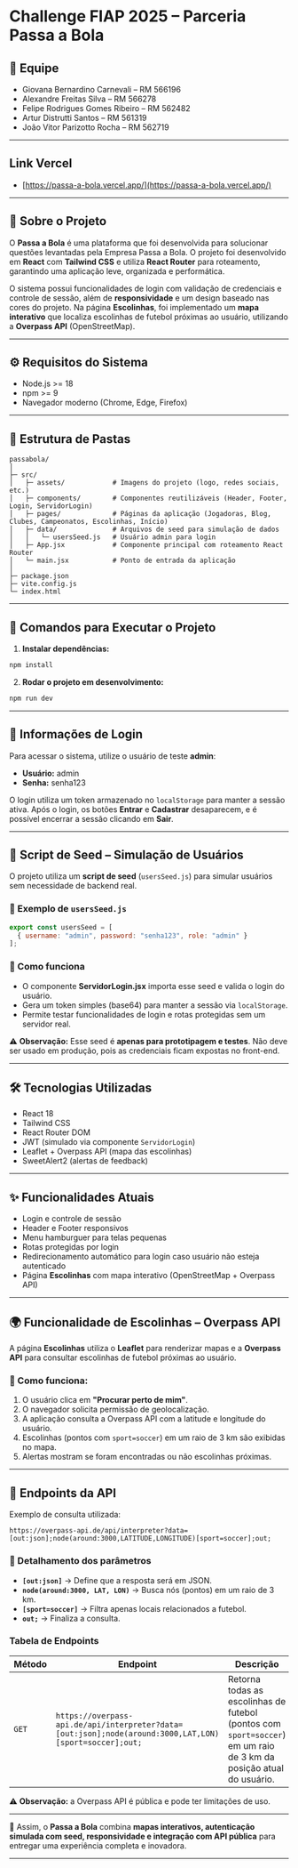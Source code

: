 # Challenge FIAP 2025 – Parceria Passa a Bola

## 👥 Equipe

* Giovana Bernardino Carnevali – RM 566196
* Alexandre Freitas Silva – RM 566278
* Felipe Rodrigues Gomes Ribeiro – RM 562482
* Artur Distrutti Santos – RM 561319
* João Vitor Parizotto Rocha – RM 562719

---

## Link Vercel

* [https://passa-a-bola.vercel.app/](https://passa-a-bola.vercel.app/)

---

## 📖 Sobre o Projeto

O **Passa a Bola** é uma plataforma que foi desenvolvida para solucionar questões levantadas pela Empresa Passa a Bola.
O projeto foi desenvolvido em **React** com **Tailwind CSS** e utiliza **React Router** para roteamento, garantindo uma aplicação leve, organizada e performática.

O sistema possui funcionalidades de login com validação de credenciais e controle de sessão, além de **responsividade** e um design baseado nas cores do projeto.
Na página **Escolinhas**, foi implementado um **mapa interativo** que localiza escolinhas de futebol próximas ao usuário, utilizando a **Overpass API** (OpenStreetMap).

---

## ⚙️ Requisitos do Sistema

* Node.js >= 18
* npm >= 9
* Navegador moderno (Chrome, Edge, Firefox)

---

## 📂 Estrutura de Pastas

```
passabola/
│
├─ src/
│   ├─ assets/            # Imagens do projeto (logo, redes sociais, etc.)
│   ├─ components/        # Componentes reutilizáveis (Header, Footer, Login, ServidorLogin)
│   ├─ pages/             # Páginas da aplicação (Jogadoras, Blog, Clubes, Campeonatos, Escolinhas, Início)
│   ├─ data/              # Arquivos de seed para simulação de dados
│   │   └─ usersSeed.js   # Usuário admin para login
│   ├─ App.jsx            # Componente principal com roteamento React Router
│   └─ main.jsx           # Ponto de entrada da aplicação
│
├─ package.json
├─ vite.config.js
└─ index.html
```

---

## 🚀 Comandos para Executar o Projeto

1. **Instalar dependências:**

```bash
npm install
```

2. **Rodar o projeto em desenvolvimento:**

```bash
npm run dev
```

---

## 🔑 Informações de Login

Para acessar o sistema, utilize o usuário de teste **admin**:

* **Usuário:** admin
* **Senha:** senha123

O login utiliza um token armazenado no `localStorage` para manter a sessão ativa. Após o login, os botões **Entrar** e **Cadastrar** desaparecem, e é possível encerrar a sessão clicando em **Sair**.

---

## 🌱 Script de Seed – Simulação de Usuários

O projeto utiliza um **script de seed** (`usersSeed.js`) para simular usuários sem necessidade de backend real.

### 📄 Exemplo de `usersSeed.js`

```js
export const usersSeed = [
  { username: "admin", password: "senha123", role: "admin" }
];
```

### 🔎 Como funciona

* O componente **ServidorLogin.jsx** importa esse seed e valida o login do usuário.
* Gera um token simples (base64) para manter a sessão via `localStorage`.
* Permite testar funcionalidades de login e rotas protegidas sem um servidor real.

⚠️ **Observação:** Esse seed é **apenas para prototipagem e testes**. Não deve ser usado em produção, pois as credenciais ficam expostas no front-end.

---

## 🛠️ Tecnologias Utilizadas

* React 18
* Tailwind CSS
* React Router DOM
* JWT (simulado via componente `ServidorLogin`)
* Leaflet + Overpass API (mapa das escolinhas)
* SweetAlert2 (alertas de feedback)

---

## ✨ Funcionalidades Atuais

* Login e controle de sessão
* Header e Footer responsivos
* Menu hamburguer para telas pequenas
* Rotas protegidas por login
* Redirecionamento automático para login caso usuário não esteja autenticado
* Página **Escolinhas** com mapa interativo (OpenStreetMap + Overpass API)

---

## 🌍 Funcionalidade de Escolinhas – Overpass API

A página **Escolinhas** utiliza o **Leaflet** para renderizar mapas e a **Overpass API** para consultar escolinhas de futebol próximas ao usuário.

### 🔎 Como funciona:

1. O usuário clica em **"Procurar perto de mim"**.
2. O navegador solicita permissão de geolocalização.
3. A aplicação consulta a Overpass API com a latitude e longitude do usuário.
4. Escolinhas (pontos com `sport=soccer`) em um raio de 3 km são exibidas no mapa.
5. Alertas mostram se foram encontradas ou não escolinhas próximas.

---

## 📡 Endpoints da API

Exemplo de consulta utilizada:

```http
https://overpass-api.de/api/interpreter?data=[out:json];node(around:3000,LATITUDE,LONGITUDE)[sport=soccer];out;
```

### 📑 Detalhamento dos parâmetros

* **`[out:json]`** → Define que a resposta será em JSON.
* **`node(around:3000, LAT, LON)`** → Busca nós (pontos) em um raio de 3 km.
* **`[sport=soccer]`** → Filtra apenas locais relacionados a futebol.
* **`out;`** → Finaliza a consulta.

### Tabela de Endpoints

| Método | Endpoint                                                                                               | Descrição                                                                                                          |
| ------ | ------------------------------------------------------------------------------------------------------ | ------------------------------------------------------------------------------------------------------------------ |
| `GET`  | `https://overpass-api.de/api/interpreter?data=[out:json];node(around:3000,LAT,LON)[sport=soccer];out;` | Retorna todas as escolinhas de futebol (pontos com `sport=soccer`) em um raio de 3 km da posição atual do usuário. |

⚠️ **Observação:** a Overpass API é pública e pode ter limitações de uso.

---

📌 Assim, o **Passa a Bola** combina **mapas interativos, autenticação simulada com seed, responsividade e integração com API pública** para entregar uma experiência completa e inovadora.

---

